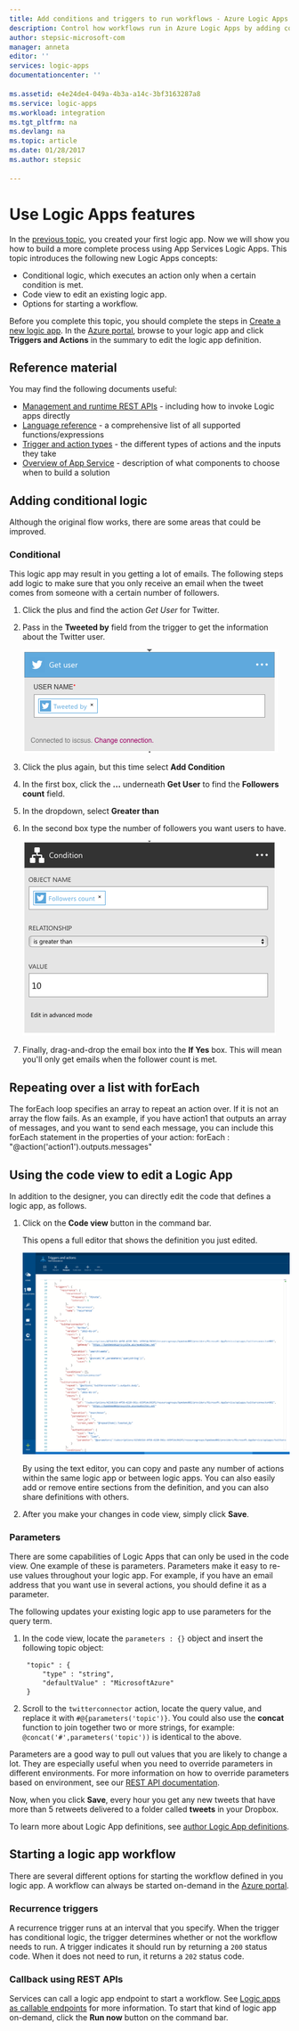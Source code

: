 ```yaml
---
title: Add conditions and triggers to run workflows - Azure Logic Apps | Microsoft Docs
description: Control how workflows run in Azure Logic Apps by adding conditional logic, triggers, actions, and parameters.
author: stepsic-microsoft-com
manager: anneta
editor: ''
services: logic-apps
documentationcenter: ''

ms.assetid: e4e24de4-049a-4b3a-a14c-3bf3163287a8
ms.service: logic-apps
ms.workload: integration
ms.tgt_pltfrm: na
ms.devlang: na
ms.topic: article
ms.date: 01/28/2017
ms.author: stepsic

---
```

# Use Logic Apps features
In the [previous topic](../logic-apps/logic-apps-create-a-logic-app.md), you created your first logic app. Now we will show you how to build a more complete process using App Services Logic Apps. This topic introduces the following new Logic Apps concepts:

* Conditional logic, which executes an action only when a certain condition is met.
* Code view to edit an existing logic app.
* Options for starting a workflow.

Before you complete this topic, you should complete the steps in [Create a new logic app](../logic-apps/logic-apps-create-a-logic-app.md). In the [Azure portal], browse to your logic app and click **Triggers and Actions** in the summary to edit the logic app definition.

## Reference material
You may find the following documents useful:

* [Management and runtime REST APIs](https://msdn.microsoft.com/library/azure/mt643787.aspx) - including how to invoke Logic apps directly
* [Language reference](https://msdn.microsoft.com/library/azure/mt643789.aspx) - a comprehensive list of all supported functions/expressions
* [Trigger and action types](https://msdn.microsoft.com/library/azure/mt643939.aspx) - the different types of actions and the inputs they take
* [Overview of App Service](../app-service/app-service-value-prop-what-is.md) - description of what components to choose when to build a solution

## Adding conditional logic
Although the original flow works, there are some areas that could be improved.

### Conditional
This logic app may result in you getting a lot of emails. The following steps add logic to make sure that you only receive an email when the tweet comes from someone with a certain number of followers.

1. Click the plus and find the action *Get User* for Twitter.
2. Pass in the **Tweeted by** field from the trigger to get the information about the Twitter user.

    ![Get user](media/logic-apps-use-logic-app-features/getuser.png)
3. Click the plus again, but this time select **Add Condition**
4. In the first box, click the **...** underneath **Get User** to find the **Followers count** field.
5. In the dropdown, select **Greater than**
6. In the second box type the number of followers you want users to have.

    ![Conditional](media/logic-apps-use-logic-app-features/conditional.png)
7. Finally, drag-and-drop the email box into the **If Yes** box. This will mean you'll only get emails when the follower count is met.

## Repeating over a list with forEach
The forEach loop specifies an array to repeat an action over. If it is not an array the flow fails. As an example, if you have action1 that outputs an array of messages, and you want to send each message, you can include this forEach statement in the properties of your action: forEach : "@action('action1').outputs.messages"

## Using the code view to edit a Logic App
In addition to the designer, you can directly edit the code that defines a logic app, as follows.

1. Click on the **Code view** button in the command bar.

    This opens a full editor that shows the definition you just edited.

    ![Code view](media/logic-apps-use-logic-app-features/codeview.png)

    By using the text editor, you can copy and paste any number of actions within the same logic app or between logic apps. You can also easily add or remove entire sections from the definition, and you can also share definitions with others.
2. After you make your changes in code view, simply click **Save**.

### Parameters
There are some capabilities of Logic Apps that can only be used in the code view. One example of these is parameters. Parameters make it easy to re-use values throughout your logic app. For example, if you have an email address that you want use in several actions, you should define it as a parameter.

The following updates your existing logic app to use parameters for the query term.

1. In the code view, locate the `parameters : {}` object and insert the following topic object:

        "topic" : {
            "type" : "string",
            "defaultValue" : "MicrosoftAzure"
        }
2. Scroll to the `twitterconnector` action, locate the query value, and replace it with `#@{parameters('topic')}`.
    You could also use the  **concat** function to join together two or more strings, for example: `@concat('#',parameters('topic'))` is identical to the above.

Parameters are a good way to pull out values that you are likely to change a lot. They are especially useful when you need to override parameters in different environments. For more information on how to override parameters based on environment, see our [REST API documentation](https://msdn.microsoft.com/library/mt643787.aspx).

Now, when you click **Save**, every hour you get any new tweets that have more than 5 retweets delivered to a folder called **tweets** in your Dropbox.

To learn more about Logic App definitions, see [author Logic App definitions](../logic-apps/logic-apps-author-definitions.md).

## Starting a logic app workflow
There are several different options for starting the workflow defined in you logic app. A workflow can always be started on-demand in the [Azure portal].

### Recurrence triggers
A recurrence trigger runs at an interval that you specify. When the trigger has conditional logic, the trigger determines whether or not the workflow needs to run. A trigger indicates it should run by returning a `200` status code. When it does not need to run, it returns a `202` status code.

### Callback using REST APIs
Services can call a logic app endpoint to start a workflow. See [Logic apps as callable endpoints](../logic-apps/logic-apps-http-endpoint.md) for more information. To start that kind of logic app on-demand, click the **Run now** button on the command bar. 

<!-- Shared links -->
[Azure portal]: https://portal.azure.com
